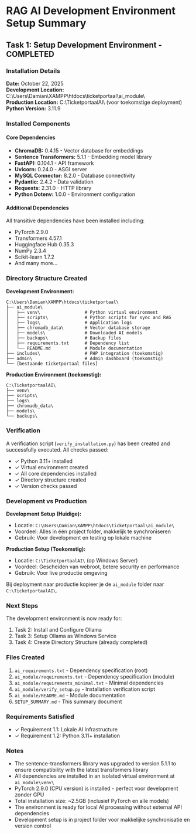 # RAG AI Development Environment Setup Summary

## Task 1: Setup Development Environment - COMPLETED

### Installation Details

**Date:** October 22, 2025  
**Development Location:** C:\Users\Damian\XAMPP\htdocs\ticketportaal\ai_module\  
**Production Location:** C:\TicketportaalAI\ (voor toekomstige deployment)  
**Python Version:** 3.11.9

### Installed Components

#### Core Dependencies
- **ChromaDB:** 0.4.15 - Vector database for embeddings
- **Sentence Transformers:** 5.1.1 - Embedding model library
- **FastAPI:** 0.104.1 - API framework
- **Uvicorn:** 0.24.0 - ASGI server
- **MySQL Connector:** 8.2.0 - Database connectivity
- **Pydantic:** 2.4.2 - Data validation
- **Requests:** 2.31.0 - HTTP library
- **Python Dotenv:** 1.0.0 - Environment configuration

#### Additional Dependencies
All transitive dependencies have been installed including:
- PyTorch 2.9.0
- Transformers 4.57.1
- Huggingface Hub 0.35.3
- NumPy 2.3.4
- Scikit-learn 1.7.2
- And many more...

### Directory Structure Created

**Development Environment:**
```
C:\Users\Damian\XAMPP\htdocs\ticketportaal\
├── ai_module\
│   ├── venv\                 # Python virtual environment
│   ├── scripts\              # Python scripts for sync and RAG
│   ├── logs\                 # Application logs
│   ├── chromadb_data\        # Vector database storage
│   ├── models\               # Downloaded AI models
│   ├── backups\              # Backup files
│   ├── requirements.txt      # Dependency list
│   └── README.md             # Module documentation
├── includes\                 # PHP integration (toekomstig)
├── admin\                    # Admin dashboard (toekomstig)
└── [bestaande ticketportaal files]
```

**Production Environment (toekomstig):**
```
C:\TicketportaalAI\
├── venv\
├── scripts\
├── logs\
├── chromadb_data\
├── models\
└── backups\
```

### Verification

A verification script (`verify_installation.py`) has been created and successfully executed. All checks passed:
- ✓ Python 3.11+ installed
- ✓ Virtual environment created
- ✓ All core dependencies installed
- ✓ Directory structure created
- ✓ Version checks passed

### Development vs Production

**Development Setup (Huidige):**
- Locatie: `C:\Users\Damian\XAMPP\htdocs\ticketportaal\ai_module\`
- Voordeel: Alles in één project folder, makkelijk te synchroniseren
- Gebruik: Voor development en testing op lokale machine

**Production Setup (Toekomstig):**
- Locatie: `C:\TicketportaalAI\` (op Windows Server)
- Voordeel: Gescheiden van webroot, betere security en performance
- Gebruik: Voor live productie omgeving

Bij deployment naar productie kopieer je de `ai_module` folder naar `C:\TicketportaalAI\`.

### Next Steps

The development environment is now ready for:
1. Task 2: Install and Configure Ollama
2. Task 3: Setup Ollama as Windows Service
3. Task 4: Create Directory Structure (already completed)

### Files Created

1. `ai_requirements.txt` - Dependency specification (root)
2. `ai_module/requirements.txt` - Dependency specification (module)
3. `ai_module/requirements_minimal.txt` - Minimal dependencies
4. `ai_module/verify_setup.py` - Installation verification script
5. `ai_module/README.md` - Module documentation
6. `SETUP_SUMMARY.md` - This summary document

### Requirements Satisfied

- ✓ Requirement 1.1: Lokale AI Infrastructure
- ✓ Requirement 1.2: Python 3.11+ installation

### Notes

- The sentence-transformers library was upgraded to version 5.1.1 to ensure compatibility with the latest transformers library
- All dependencies are installed in an isolated virtual environment at `ai_module\venv\`
- PyTorch 2.9.0 (CPU version) is installed - perfect voor development zonder GPU
- Total installation size: ~2.5GB (inclusief PyTorch en alle models)
- The environment is ready for local AI processing without external API dependencies
- Development setup is in project folder voor makkelijke synchronisatie en version control
